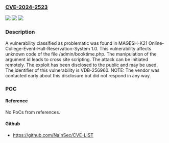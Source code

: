 ### [CVE-2024-2523](https://cve.mitre.org/cgi-bin/cvename.cgi?name=CVE-2024-2523)
![](https://img.shields.io/static/v1?label=Product&message=Online-College-Event-Hall-Reservation-System&color=blue)
![](https://img.shields.io/static/v1?label=Version&message=%3D%201.0%20&color=brighgreen)
![](https://img.shields.io/static/v1?label=Vulnerability&message=CWE-79%20Cross%20Site%20Scripting&color=brighgreen)

### Description

A vulnerability classified as problematic was found in MAGESH-K21 Online-College-Event-Hall-Reservation-System 1.0. This vulnerability affects unknown code of the file /admin/booktime.php. The manipulation of the argument id leads to cross site scripting. The attack can be initiated remotely. The exploit has been disclosed to the public and may be used. The identifier of this vulnerability is VDB-256960. NOTE: The vendor was contacted early about this disclosure but did not respond in any way.

### POC

#### Reference
No PoCs from references.

#### Github
- https://github.com/NaInSec/CVE-LIST

